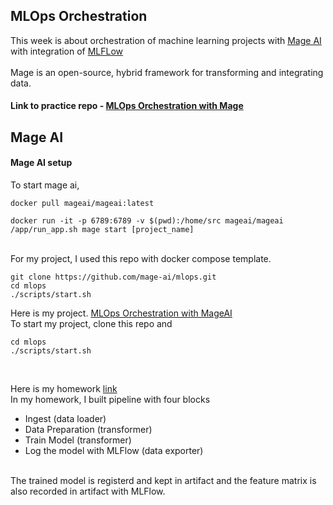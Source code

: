## MLOps Orchestration

This week is about orchestration of machine learning projects with [Mage AI](https://www.mage.ai/) with integration of [MLFLow](https://mlflow.org/)<br><br>
Mage is an open-source, hybrid framework for transforming and integrating data.<br>

#### Link to practice repo - [MLOps Orchestration with Mage](https://github.com/Hokfu/MLOps_Orchestration_with_Mage)

## Mage AI 

#### Mage AI setup

To start mage ai, 

```
docker pull mageai/mageai:latest

```

```
docker run -it -p 6789:6789 -v $(pwd):/home/src mageai/mageai /app/run_app.sh mage start [project_name]

```

<br>
For my project, I used this repo with docker compose template. <br>

```
git clone https://github.com/mage-ai/mlops.git
cd mlops
./scripts/start.sh
```

Here is my project. [MLOps Orchestration with MageAI](https://github.com/Hokfu/MLOps_Orchestration_with_Mage)
<br>
To start my project, clone this repo and 
```
cd mlops
./scripts/start.sh
```
<br>

Here is my homework [link](https://github.com/Hokfu/MLOps_Orchestration_with_Mage/tree/main/mlops/Homework_3)
<br>
In my homework, I built pipeline with four blocks 
- Ingest (data loader)
- Data Preparation (transformer)
- Train Model (transformer)
- Log the model with MLFlow (data exporter)
<br>
The trained model is registerd and kept in artifact and the feature matrix is also recorded in artifact with MLFlow. 
